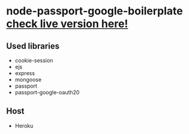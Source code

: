 # node-passport-google-boilerplate [check live version here!](https://passport-google-boilerplate.herokuapp.com/)

## Used libraries

- cookie-session
- ejs
- express
- mongoose
- passport
- passport-google-oauth20

## Host
- Heroku